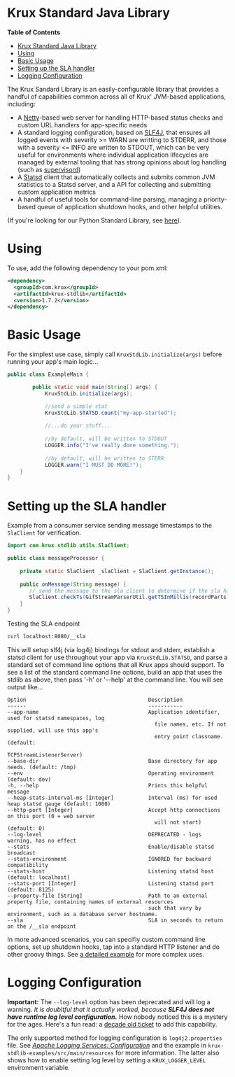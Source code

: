 Krux Standard Java Library
==========================

<!-- markdown-toc start - Don't edit this section. Run M-x markdown-toc-refresh-toc -->
**Table of Contents**

- [Krux Standard Java Library](#krux-standard-java-library)
- [Using](#using)
- [Basic Usage](#basic-usage)
- [Setting up the SLA handler](#setting-up-the-sla-handler)
- [Logging Configuration](#logging-configuration)

<!-- markdown-toc end -->

The Krux Sandard Library is an easily-configurable library that provides a handful of capabilities common across all of Krux' JVM-based applications, including:

* A [Netty](http://netty.io)-based web server for handling HTTP-based status checks and custom URL handlers for app-specific needs
* A standard logging configuration, based on [SLF4J](http://www.slf4j.org), that ensures all logged events with severity >= WARN are writting to STDERR, and those with a severity <= INFO are written to STDOUT, which can be very useful for environments where individual application lifecycles are managed by external tooling that has strong opinions about log handling (such as [supervisord](http://supervisord.org))
* A [Statsd](https://github.com/etsy/statsd) client that automatically collects and submits common JVM statistics to a Statsd server, and a API for collecting and submitting custom application metrics
* A handful of useful tools for command-line parsing, managing a priority-based queue of application shutdown hooks, and other helpful utilities.

(If you're looking for our Python Standard Library, see [here](https://github.com/krux/python-krux-stdlib)).

# Using

To use, add the following dependency to your pom.xml:

```xml
<dependency>
  <groupId>com.krux</groupId>
  <artifactId>krux-stdlib</artifactId>
  <version>1.7.2</version>
</dependency>
```

# Basic Usage

For the simplest use case, simply call `KruxStdLib.initialize(args)` before running your app's main logic...

```java
public class ExampleMain {

		public static void main(String[] args) {
			KruxStdLib.initialize(args);

            //send a simple stat
            KruxStdLib.STATSD.count("my-app-started");
            
			//...do your stuff...
			
			//by default, will be written to STDOUT
			LOGGER.info("I've really done something.");
			
			//by default, will be written to STERR
            LOGGER.warn("I MUST DO MORE!");
	}
}
```

# Setting up the SLA handler

Example from a consumer service sending message timestamps to the `SlaClient` for verification.

```java
import com.krux.stdlib.utils.SlaClient;

public class messageProcessor { 
    
    private static SlaClient _slaClient = SlaClient.getInstance();
    
    public onMessage(String message) {
       // send the message to the sla client to determine if the sla has been met
       SlaClient.checkTs(GifStreamParserUtil.getTSInMillis(recordParts));
    }
}
```

Testing the SLA endpoint

```bash
curl localhost:8080/__sla
```


This will setup slf4j (via log4j) bindings for stdout and stderr, establish a statsd client for use throughout your app via `KruxStdLib.STATSD`, and parse a standard set of command line options that all Krux apps should support. To see a list of the standard command line options, build an app that uses the stdlib as above, then pass '-h' or '--help' at the command line.  You will see output like...

```
Option                                       Description                                              
------                                       -----------                                              
--app-name                                   Application identifier, used for statsd namespaces, log  
                                               file names, etc. If not supplied, will use this app's  
                                               entry point classname. (default:                       
                                               TCPStreamListenerServer)                               
--base-dir                                   Base directory for app needs. (default: /tmp)            
--env                                        Operating environment (default: dev)                     
-h, --help                                   Prints this helpful message                              
--heap-stats-interval-ms [Integer]           Interval (ms) for used heap statsd gauge (default: 1000) 
--http-port [Integer]                        Accept http connections on this port (0 = web server     
                                               will not start) (default: 0)                           
--log-level                                  DEPRECATED - logs warning, has no effect
--stats                                      Enable/disable statsd broadcast                          
--stats-environment                          IGNORED for backward compatibility                       
--stats-host                                 Listening statsd host (default: localhost)               
--stats-port [Integer]                       Listening statsd port (default: 8125)
--property-file [String]                     Path to an external property file, containing names of external resources
                                             such that vary by environment, such as a database server hostname.
--sla                                        SLA in seconds to return on the /__sla endpoint                                          
```

In more advanced scenarios, you can specifiy custom command line options, set up shutdown hooks, tap into a standard HTTP listener and do other groovy things. See [a detailed example](https://github.com/krux/java-krux-stdlib/blob/master/src/main/java/com/krux/stdlib/sample/ExampleMain.java) for more complex uses.

# Logging Configuration

**Important:** The `--log-level` option has been deprecated and will log a warning. <i>It is doubltful that it actually worked, because <b>SLF4J does not have runtime log level configuration.</b></i> How nobody noticed this is a mystery for the ages. Here's a fun read: a [decade old ticket](https://jira.qos.ch/browse/SLF4J-124) to add this capability.

The only supported method for logging configuration is `log4j2.properties` file. See *[Apache Logging Services: Configuration][log4j2-configuration]* and the example in `krux-stdlib-examples/src/main/resources` for more information. The latter also shows how to enable setting log level by setting a `KRUX_LOGGER_LEVEL` environment variable.


[log4j2-configuration]: https://logging.apache.org/log4j/2.x/manual/configuration.html
